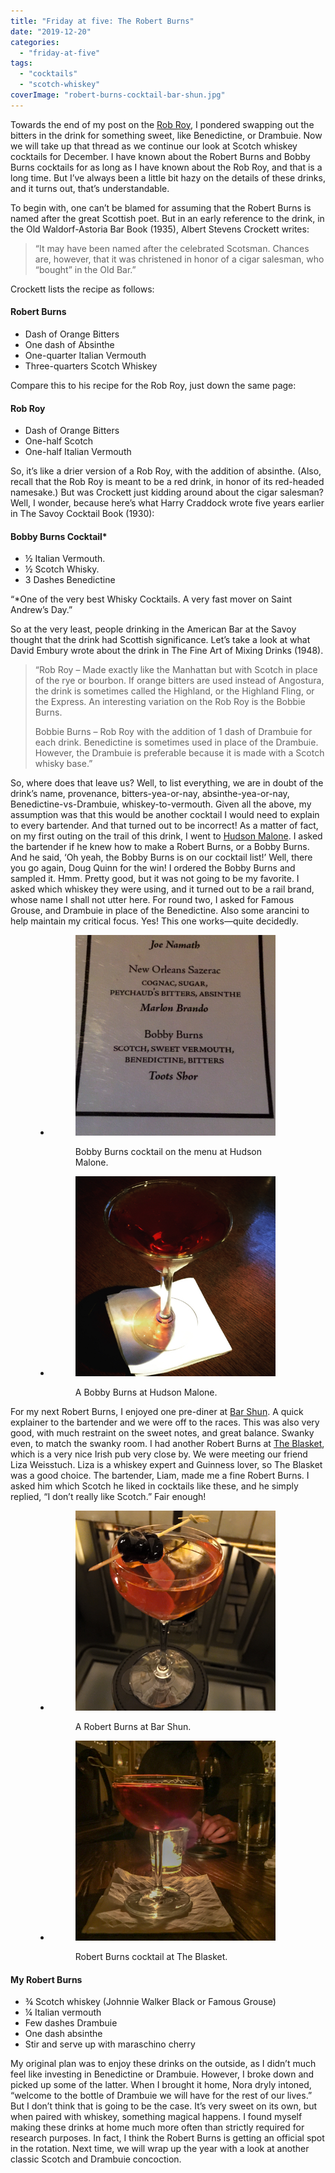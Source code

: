```yaml
---
title: "Friday at five: The Robert Burns"
date: "2019-12-20"
categories: 
  - "friday-at-five"
tags: 
  - "cocktails"
  - "scotch-whiskey"
coverImage: "robert-burns-cocktail-bar-shun.jpg"
---
```


Towards the end of my post on the [Rob Roy](https://www.culturednyc.com/friday-at-five-rob-roy/), I pondered swapping out the bitters in the drink for something sweet, like Benedictine, or Drambuie. Now we will take up that thread as we continue our look at Scotch whiskey cocktails for December. I have known about the Robert Burns and Bobby Burns cocktails for as long as I have known about the Rob Roy, and that is a long time. But I’ve always been a little bit hazy on the details of these drinks, and it turns out, that’s understandable.

To begin with, one can’t be blamed for assuming that the Robert Burns is named after the great Scottish poet. But in an early reference to the drink, in the Old Waldorf-Astoria Bar Book (1935), Albert Stevens Crockett writes:

> “It may have been named after the celebrated Scotsman. Chances are, however, that it was christened in honor of a cigar salesman, who “bought” in the Old Bar.”

Crockett lists the recipe as follows:

#### Robert Burns

- Dash of Orange Bitters
- One dash of Absinthe
- One-quarter Italian Vermouth
- Three-quarters Scotch Whiskey

Compare this to his recipe for the Rob Roy, just down the same page:

#### Rob Roy

- Dash of Orange Bitters
- One-half Scotch
- One-half Italian Vermouth

So, it’s like a drier version of a Rob Roy, with the addition of absinthe. (Also, recall that the Rob Roy is meant to be a red drink, in honor of its red-headed namesake.) But was Crockett just kidding around about the cigar salesman? Well, I wonder, because here’s what Harry Craddock wrote five years earlier in The Savoy Cocktail Book (1930):

#### Bobby Burns Cocktail\*

- ½ Italian Vermouth.
- ½ Scotch Whisky.
- 3 Dashes Benedictine

“\*One of the very best Whisky Cocktails. A very fast mover on Saint Andrew’s Day.”

So at the very least, people drinking in the American Bar at the Savoy thought that the drink had Scottish significance. Let’s take a look at what David Embury wrote about the drink in The Fine Art of Mixing Drinks (1948).

> “Rob Roy – Made exactly like the Manhattan but with Scotch in place of the rye or bourbon. If orange bitters are used instead of Angostura, the drink is sometimes called the Highland, or the Highland Fling, or the Express. An interesting variation on the Rob Roy is the Bobbie Burns.
> 
> Bobbie Burns – Rob Roy with the addition of 1 dash of Drambuie for each drink. Benedictine is sometimes used in place of the Drambuie. However, the Drambuie is preferable because it is made with a Scotch whisky base.”

So, where does that leave us? Well, to list everything, we are in doubt of the drink’s name, provenance, bitters-yea-or-nay, absinthe-yea-or-nay, Benedictine-vs-Drambuie, whiskey-to-vermouth. Given all the above, my assumption was that this would be another cocktail I would need to explain to every bartender. And that turned out to be incorrect! As a matter of fact, on my first outing on the trail of this drink, I went to [Hudson Malone](http://www.hudsonmalone.com/). I asked the bartender if he knew how to make a Robert Burns, or a Bobby Burns. And he said, ‘Oh yeah, the Bobby Burns is on our cocktail list!’ Well, there you go again, Doug Quinn for the win! I ordered the Bobby Burns and sampled it. Hmm. Pretty good, but it was not going to be my favorite. I asked which whiskey they were using, and it turned out to be a rail brand, whose name I shall not utter here. For round two, I asked for Famous Grouse, and Drambuie in place of the Benedictine. Also some arancini to help maintain my critical focus. Yes! This one works—quite decidedly.

<figure>

- <figure>
    
    ![Bobby Burns cocktail on the menu at Hudson Malone.](images/bobby-burns-cocktail-menu-hudson-malone.jpg)
    
    <figcaption>
    
    Bobby Burns cocktail on the menu at Hudson Malone.
    
    </figcaption>
    
    </figure>
    
- <figure>
    
    ![Bobby Burns cocktail at Hudson Malone in NYC.](images/bobby-burns-cocktail-hudson-malone.jpg)
    
    <figcaption>
    
    A Bobby Burns at Hudson Malone.
    
    </figcaption>
    
    </figure>
    



</figure>

For my next Robert Burns, I enjoyed one pre-diner at [Bar Shun](https://shun-nyc.com/). A quick explainer to the bartender and we were off to the races. This was also very good, with much restraint on the sweet notes, and great balance. Swanky even, to match the swanky room. I had another Robert Burns at [The Blasket](https://www.theblasketpub.com/), which is a very nice Irish pub very close by. We were meeting our friend Liza Weisstuch. Liza is a whiskey expert and Guinness lover, so The Blasket was a good choice. The bartender, Liam, made me a fine Robert Burns. I asked him which Scotch he liked in cocktails like these, and he simply replied, “I don’t really like Scotch.” Fair enough!

<figure>

- <figure>
    
    ![Robert Burns cocktail at Bar Shun in NYC.](images/bobby-burns-cocktail-bar-shun-closeup.jpg)
    
    <figcaption>
    
    A Robert Burns at Bar Shun.
    
    </figcaption>
    
    </figure>
    
- <figure>
    
    ![Robert Burns cocktail at The Blasket.](images/robert-burns-cocktail-blasket.jpg)
    
    <figcaption>
    
    Robert Burns cocktail at The Blasket.
    
    </figcaption>
    
    </figure>
    



</figure>

#### My Robert Burns

- ¾ Scotch whiskey (Johnnie Walker Black or Famous Grouse)
- ¼ Italian vermouth
- Few dashes Drambuie
- One dash absinthe
- Stir and serve up with maraschino cherry

My original plan was to enjoy these drinks on the outside, as I didn’t much feel like investing in Benedictine or Drambuie. However, I broke down and picked up some of the latter. When I brought it home, Nora dryly intoned, “welcome to the bottle of Drambuie we will have for the rest of our lives.” But I don’t think that is going to be the case. It’s very sweet on its own, but when paired with whiskey, something magical happens. I found myself making these drinks at home much more often than strictly required for research purposes. In fact, I think the Robert Burns is getting an official spot in the rotation. Next time, we will wrap up the year with a look at another classic Scotch and Drambuie concoction.
